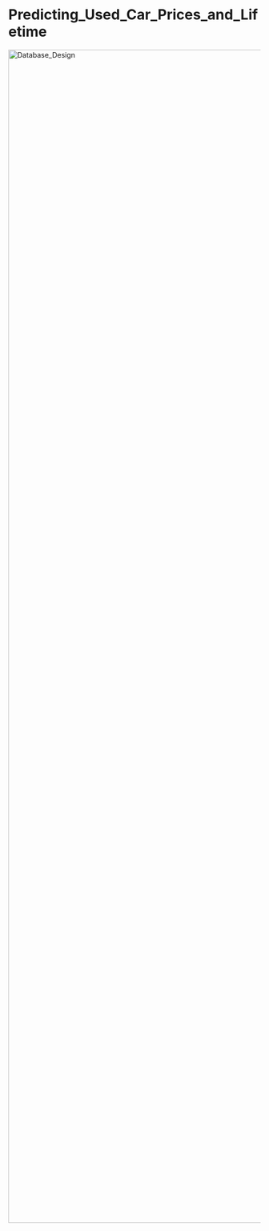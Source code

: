 # Predicting_Used_Car_Prices_and_Lifetime
 
<img width="2544" height="2344" alt="Database_Design" src="https://github.com/user-attachments/assets/52ad0688-8162-4059-af66-4b603e84d3cf" />


